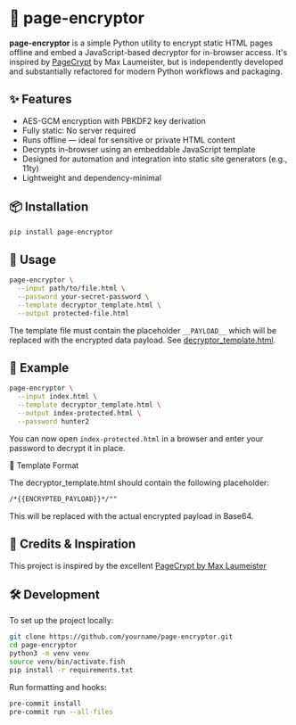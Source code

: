 # 🔐 page-encryptor

**page-encryptor** is a simple Python utility to encrypt static HTML pages offline and embed a JavaScript-based decryptor for in-browser access. It's inspired by [PageCrypt](https://github.com/MaxLaumeister/PageCrypt) by Max Laumeister, but is independently developed and substantially refactored for modern Python workflows and packaging.

## ✨ Features

- AES-GCM encryption with PBKDF2 key derivation
- Fully static: No server required
- Runs offline — ideal for sensitive or private HTML content
- Decrypts in-browser using an embeddable JavaScript template
- Designed for automation and integration into static site generators (e.g., 11ty)
- Lightweight and dependency-minimal

## 📦 Installation

```bash
pip install page-encryptor
```

## 🚀 Usage

```bash
page-encryptor \
  --input path/to/file.html \
  --password your-secret-password \
  --template decryptor_template.html \
  --output protected-file.html

```

The template file must contain the placeholder `__PAYLOAD__` which will be replaced with the encrypted data payload. See [decryptor_template.html](page_encryptor/templates/decryptor_template.html).

## 🧩 Example

```bash
page-encryptor \
  --input index.html \
  --template decryptor_template.html \
  --output index-protected.html \
  --password hunter2

```

You can now open `index-protected.html` in a browser and enter your password to decrypt it in place.

📁 Template Format

The decryptor_template.html should contain the following placeholder:

```html
/*{{ENCRYPTED_PAYLOAD}}*/""
```

This will be replaced with the actual encrypted payload in Base64.

## 🧠 Credits & Inspiration

This project is inspired by the excellent [PageCrypt by Max Laumeister](https://github.com/MaxLaumeister/PageCrypt)

## 🛠️ Development

To set up the project locally:

```bash
git clone https://github.com/yourname/page-encryptor.git
cd page-encryptor
python3 -m venv venv
source venv/bin/activate.fish
pip install -r requirements.txt
```

Run formatting and hooks:

```bash
pre-commit install
pre-commit run --all-files
```

